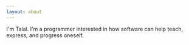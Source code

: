 ```yaml
---
layout: about
---
```


I'm Talal. I'm a programmer interested in how software can help teach, express, and progress oneself.